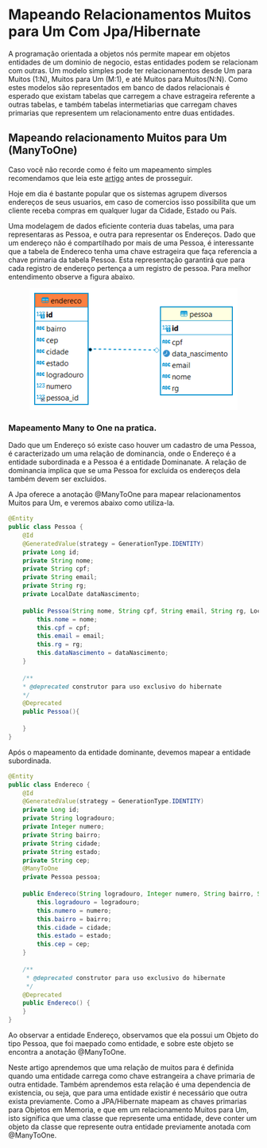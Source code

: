 # Mapeando Relacionamentos Muitos para Um Com Jpa/Hibernate

A programação orientada a objetos nós permite mapear em objetos entidades de um dominio de negocio, estas entidades podem se relacionam com outras. Um modelo simples pode ter relacionamentos desde Um para Muitos (1:N), Muitos para Um (M:1), e até Muitos para Muitos(N:N). Como estes modelos são representados em banco de dados relacionais é esperado que existam tabelas que carregem a chave estrageira referente a outras tabelas, e também tabelas intermetiarias que carregam chaves primarias que representem um relacionamento entre duas entidades. 

## Mapeando relacionamento Muitos para Um (ManyToOne)

Caso você não recorde como é feito um mapeamento simples recomendamos que leia este [artigo](https://github.com/zup-academy/materiais-publicos-treinamentos/blob/main/crud-basico-com-java-hibernate/mapeamento-objeto-relacional.md) antes de prosseguir.

Hoje em dia é bastante popular que os sistemas agrupem diversos endereços de seus usuarios, em caso de comercios isso possibilita que um cliente receba compras em qualquer lugar da Cidade, Estado ou País. 

Uma modelagem de dados eficiente conteria duas tabelas, uma para representaras as Pessoa,  e outra para representar os Endereços. Dado que  um endereço não é compartilhado por mais de uma Pessoa, é interessante que a tabela de Endereco tenha uma chave estrageira que faça referencia a chave primaria da tabela Pessoa. Esta representação garantirá que para cada registro de endereço pertença a um registro de pessoa. Para melhor entendimento observe a figura abaixo.

<p align="center">
<img alt="ilustração da tabela pessoa" src="./imagens/relacao-muitos-para-um.png" width="420"/>
</p>


### Mapeamento Many to One na pratica. 

Dado que um Endereço só existe caso houver um cadastro de uma Pessoa, é caracterizado um uma relação de dominancia, onde o Endereço é a entidade subordinada e a Pessoa é a entidade Dominanate. A relação de dominancia implica que se uma Pessoa for excluida os endereços dela também devem ser excluidos. 

A Jpa oferece a anotação @ManyToOne para mapear relacionamentos Muitos para Um, e veremos abaixo como utiliza-la.


```java
@Entity
public class Pessoa {
    @Id
    @GeneratedValue(strategy = GenerationType.IDENTITY)
    private Long id;
    private String nome;
    private String cpf;
    private String email;
    private String rg;
    private LocalDate dataNascimento;

    public Pessoa(String nome, String cpf, String email, String rg, LocalDate dataNascimento) {
        this.nome = nome;
        this.cpf = cpf;
        this.email = email;
        this.rg = rg;
        this.dataNascimento = dataNascimento;
    }

    /**
    * @deprecated construtor para uso exclusivo do hibernate
    */
    @Deprecated
    public Pessoa(){

    }
}
```

Após o mapeamento da entidade dominante, devemos mapear a entidade subordinada.


```java
@Entity
public class Endereco {
    @Id
    @GeneratedValue(strategy = GenerationType.IDENTITY)
    private Long id;
    private String logradouro;
    private Integer numero;
    private String bairro;
    private String cidade;
    private String estado;
    private String cep;
    @ManyToOne
    private Pessoa pessoa;

    public Endereco(String logradouro, Integer numero, String bairro, String cidade, String estado, String cep) {
        this.logradouro = logradouro;
        this.numero = numero;
        this.bairro = bairro;
        this.cidade = cidade;
        this.estado = estado;
        this.cep = cep;
    }

    /**
     * @deprecated construtor para uso exclusivo do hibernate
     */
    @Deprecated
    public Endereco() {
    }
}
```

Ao observar a entidade Endereço, observamos que ela possui um Objeto do tipo Pessoa, que foi maepado como entidade, e sobre este objeto se encontra a anotação @ManyToOne. 

Neste artigo aprendemos que uma relação de muitos para é definida quando uma entidade carrega como chave estrangeira a chave primaria de outra entidade. Também aprendemos esta relação é uma dependencia de existencia, ou seja, que para uma entidade existir é necessário que outra exista previamente. Como a JPA/Hibernate mapeam as chaves primarias para Objetos em Memoria, e que em um relacionamento Muitos para Um, isto significa que uma classe que represente uma entidade, deve conter um objeto da classe que represente outra entidade previamente anotada com @ManyToOne.



